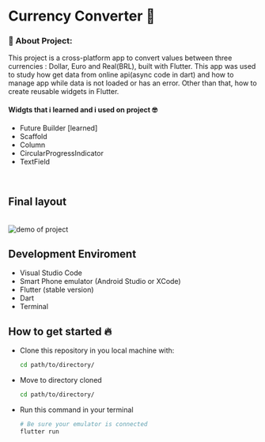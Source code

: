# Currency Converter :currency_exchange:

### :page_with_curl:  About Project:
This project is a cross-platform app to convert values between three currencies : Dollar, Euro and Real(BRL), built with Flutter. This app was used to study how get data from online api(async code in dart) and how to manage app while data is not loaded or has an error. Other than that, how to create reusable widgets in Flutter.

####  Widgts that i learned and i used on project  :nerd_face:
- Future Builder [learned]
-  Scaffold
- Column
- CircularProgressIndicator
- TextField
<br />

## Final layout
<br />
<img src="https://i.imgur.com/C9ruDn2.png" alt="demo of project" />

## Development Enviroment 
 - Visual Studio Code
 -  Smart Phone emulator (Android Studio or XCode)
 - Flutter (stable version)
 - Dart
 -  Terminal


## How to get started :fire:
- Clone this repository in you local machine with:

	```bash 
	cd path/to/directory/
	```

- Move to directory cloned
	```bash 
	cd path/to/directory/
	```
	
-  Run this command in your terminal
	```bash
	# Be sure your emulator is connected
	flutter run
	```
